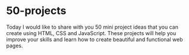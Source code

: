 # 50-projects
Today I would like to share with you 50 mini project ideas that you can create using HTML, CSS and JavaScript. These projects will help you improve your skills and learn how to create beautiful and functional web pages.
